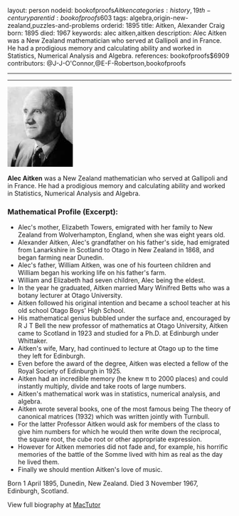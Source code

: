 layout: person
nodeid: bookofproofs$Aitken
categories: history,19th-century
parentid: bookofproofs$603
tags: algebra,origin-new-zealand,puzzles-and-problems
orderid: 1895
title: Aitken, Alexander Craig
born: 1895
died: 1967
keywords: alec aitken,aitken
description: Alec Aitken was a New Zealand mathematician who served at Gallipoli and in France. He had a prodigious memory and calculating ability and worked in Statistics, Numerical Analysis and Algebra.
references: bookofproofs$6909
contributors: @J-J-O'Connor,@E-F-Robertson,bookofproofs

---



---

![Aitken.jpg](https://github.com/bookofproofs/bookofproofs.github.io/blob/main/_sources/_assets/images/portraits/Aitken.jpg?raw=true)

**Alec Aitken** was a New Zealand mathematician who served at Gallipoli and in France.  He had a prodigious memory and calculating ability and worked in Statistics, Numerical Analysis and Algebra.

### Mathematical Profile (Excerpt):
* Alec's mother, Elizabeth Towers, emigrated with her family to New Zealand from Wolverhampton, England, when she was eight years old.
* Alexander Aitken, Alec's grandfather on his father's side, had emigrated from Lanarkshire in Scotland to Otago in New Zealand in 1868, and began farming near Dunedin.
* Alec's father, William Aitken, was one of his fourteen children and William began his working life on his father's farm.
* William and Elizabeth had seven children, Alec being the eldest.
* In the year he graduated, Aitken married Mary Winifred Betts who was a botany lecturer at Otago University.
* Aitken followed his original intention and became a school teacher at his old school Otago Boys' High School.
* His mathematical genius bubbled under the surface and, encouraged by R J T Bell the new professor of mathematics at Otago University, Aitken came to Scotland in 1923 and studied for a Ph.D. at Edinburgh under Whittaker.
* Aitken's wife, Mary, had continued to lecture at Otago up to the time they left for Edinburgh.
* Even before the award of the degree, Aitken was elected a fellow of the Royal Society of Edinburgh in 1925.
* Aitken had an incredible memory (he knew π to 2000 places) and could instantly multiply, divide and take roots of large numbers.
* Aitken's mathematical work was in statistics, numerical analysis, and algebra.
* Aitken wrote several books, one of the most famous being The theory of canonical matrices (1932) which was written jointly with Turnbull.
* For the latter Professor Aitken would ask for members of the class to give him numbers for which he would then write down the reciprocal, the square root, the cube root or other appropriate expression.
* However for Aitken memories did not fade and, for example, his horrific memories of the battle of the Somme lived with him as real as the day he lived them.
* Finally we should mention Aitken's love of music.

Born 1 April 1895, Dunedin, New Zealand. Died 3 November 1967, Edinburgh, Scotland.

View full biography at [MacTutor](https://mathshistory.st-andrews.ac.uk/Biographies/Aitken/)
